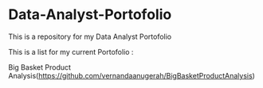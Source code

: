 # Data-Analyst-Portofolio
This is a repository for my Data Analyst Portofolio

This is a list for my current Portofolio :

Big Basket Product Analysis(https://github.com/vernandaanugerah/BigBasketProductAnalysis)

